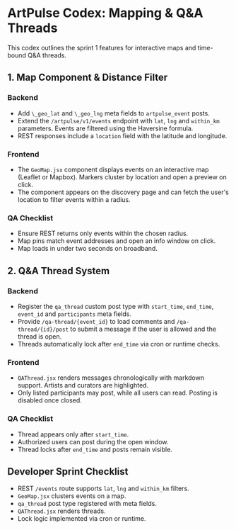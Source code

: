 # ArtPulse Codex: Mapping & Q&A Threads

This codex outlines the sprint 1 features for interactive maps and time-bound Q&A threads.

## 1. Map Component & Distance Filter

### Backend

- Add `\_geo_lat` and `\_geo_lng` meta fields to `artpulse_event` posts.
- Extend the `/artpulse/v1/events` endpoint with `lat`, `lng` and `within_km` parameters. Events are filtered using the Haversine formula.
- REST responses include a `location` field with the latitude and longitude.

### Frontend

- The `GeoMap.jsx` component displays events on an interactive map (Leaflet or Mapbox). Markers cluster by location and open a preview on click.
- The component appears on the discovery page and can fetch the user's location to filter events within a radius.

### QA Checklist

- Ensure REST returns only events within the chosen radius.
- Map pins match event addresses and open an info window on click.
- Map loads in under two seconds on broadband.

## 2. Q&A Thread System

### Backend

- Register the `qa_thread` custom post type with `start_time`, `end_time`, `event_id` and `participants` meta fields.
- Provide `/qa-thread/{event_id}` to load comments and `/qa-thread/{id}/post` to submit a message if the user is allowed and the thread is open.
- Threads automatically lock after `end_time` via cron or runtime checks.

### Frontend

- `QAThread.jsx` renders messages chronologically with markdown support. Artists and curators are highlighted.
- Only listed participants may post, while all users can read. Posting is disabled once closed.

### QA Checklist

- Thread appears only after `start_time`.
- Authorized users can post during the open window.
- Thread locks after `end_time` and posts remain visible.

## Developer Sprint Checklist

- REST `/events` route supports `lat`, `lng` and `within_km` filters.
- `GeoMap.jsx` clusters events on a map.
- `qa_thread` post type registered with meta fields.
- `QAThread.jsx` renders threads.
- Lock logic implemented via cron or runtime.

